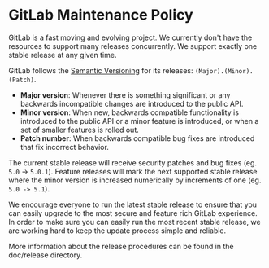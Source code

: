 # GitLab Maintenance Policy

GitLab is a fast moving and evolving project. We currently don't have the resources to support many releases concurrently. We support exactly one stable release at any given time.

GitLab follows the [Semantic Versioning](http://semver.org/) for its releases: `(Major).(Minor).(Patch)`.

- **Major version**: Whenever there is something significant or any backwards incompatible changes are introduced to the public API.
- **Minor version**: When new, backwards compatible functionality is introduced to the public API or a minor feature is introduced, or when a set of smaller features is rolled out.
- **Patch number**: When backwards compatible bug fixes are introduced that fix incorrect behavior.

The current stable release will receive security patches and bug fixes (eg. `5.0` -> `5.0.1`).  Feature releases will mark the next supported stable release where the minor version is increased numerically by increments of one (eg. `5.0 -> 5.1`).

We encourage everyone to run the latest stable release to ensure that you can easily upgrade to the most secure and feature rich GitLab experience. In order to make sure you can easily run the most recent stable release, we are working hard to keep the update process simple and reliable.

More information about the release procedures can be found in the doc/release directory.
